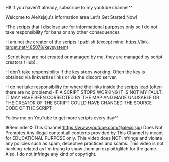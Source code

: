 HI! If you haven't already, subscribe to my youtube channel^^

Welcome to AleXsjsju's information area
Let's Get Started Now!

-The scripts that I disclose are for informational purposes only so I do not take responsibility for bans or any other consequences

-I am not the creator of the scripts I publish (except mine: https://link-target.net/485078/keysystem)

-Script keys are not created or managed by me, they are managed by script creators (Hub). 

-I don't take responsibility if the key stops working. Often the key is obtained via linkvertise links or via the discord server. 

-I do not take responsibility for where the links inside the scripts lead (often there are no problems)-IF A SCRIPT STOPS WORKING IT IS NOT MY FAULT. IT MAY HAVE BEEN CORRECTED BY THE MAP AND MADE UNUSABLE OR THE CREATOR OF THE SCRIPT COULD HAVE CHANGED THE SOURCE CODE OF THE SCRIPT


Follow me on YouTube to get more scripts every day^^

⚙️Reminder⚙️
This Channel(https://www.youtube.com/@alexsjsju) Does Not Promotes Any illegal content,all contents provided by This Channel is meant for EDUCATIONAL PURPOSE only.
This video does NOT infringe and violate any policies such as spam, deceptive practices and scams. This video is not hacking-related as I'm trying to show them an exploit/glitch for the game. Also, I do not infringe any kind of copyright.
